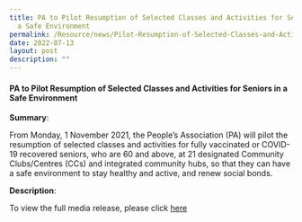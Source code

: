 ```yaml
---
title: PA to Pilot Resumption of Selected Classes and Activities for Seniors in
  a Safe Environment
permalink: /Resource/news/Pilot-Resumption-of-Selected-Classes-and-Activities-for-Seniors
date: 2022-07-13
layout: post
description: ""
---
```

#### PA to Pilot Resumption of Selected Classes and Activities for Seniors in a Safe Environment 

**Summary**: 

From Monday, 1 November 2021, the People’s Association (PA) will pilot the resumption of selected classes and activities for fully vaccinated or COVID-19 recovered seniors, who are 60 and above, at 21 designated Community Clubs/Centres (CCs) and integrated community hubs, so that they can have a safe environment to stay healthy and active, and renew social bonds. 

**Description**: 

To view the full media release, please click [here](/files/NewsRoom/PA-to-Pilot-Resumption-of-Selected-Classes-and-Activities-for-Seniors-in-a-Safe-Environment.pdf)